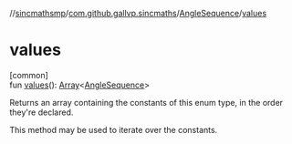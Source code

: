 //[sincmathsmp](../../../index.md)/[com.github.gallvp.sincmaths](../index.md)/[AngleSequence](index.md)/[values](values.md)

# values

[common]\
fun [values](values.md)(): [Array](https://kotlinlang.org/api/latest/jvm/stdlib/kotlin/-array/index.html)&lt;[AngleSequence](index.md)&gt;

Returns an array containing the constants of this enum type, in the order they're declared.

This method may be used to iterate over the constants.
